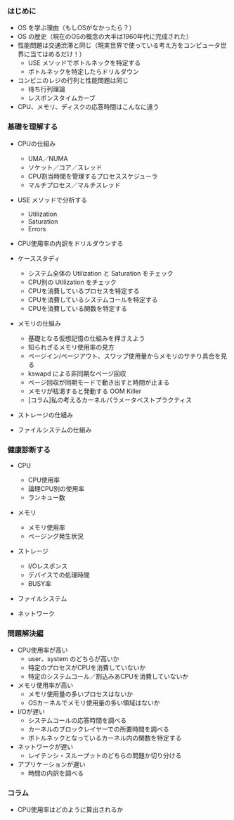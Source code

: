 

### はじめに
- OS を学ぶ理由（もしOSがなかったら？）
- OS の歴史（現在のOSの概念の大半は1960年代に完成された）
- 性能問題は交通渋滞と同じ（現実世界で使っている考え方をコンピュータ世界に当てはめるだけ！）
	- USE メソッドでボトルネックを特定する
	- ボトルネックを特定したらドリルダウン
- コンビニのレジの行列と性能問題は同じ
	- 待ち行列理論
	- レスポンスタイムカーブ
- CPU、メモリ、ディスクの応答時間はこんなに違う

### 基礎を理解する
- CPUの仕組み
	- UMA／NUMA
	- ソケット／コア／スレッド
	- CPU割当時間を管理するプロセススケジューラ
	- マルチプロセス／マルチスレッド
- USE メソッドで分析する
	- Utilization
	- Saturation
	- Errors
- CPU使用率の内訳をドリルダウンする
- ケーススタディ
	- システム全体の Utilization と Saturation をチェック
	- CPU別の Utilization をチェック
	- CPUを消費しているプロセスを特定する
	- CPUを消費しているシステムコールを特定する
	- CPUを消費している関数を特定する

- メモリの仕組み
	- 基礎となる仮想記憶の仕組みを押さえよう
	- 知られざるメモリ使用率の見方
	- ページイン/ページアウト、スワップ使用量からメモリのサチり具合を見る
	- kswapd による非同期なページ回収
	- ページ回収が同期モードで動き出すと時間が止まる
	- メモリが枯渇すると発動する OOM Killer 
	- [コラム]私の考えるカーネルパラメータベストプラクティス



- ストレージの仕組み
- ファイルシステムの仕組み

### 健康診断する
- CPU
	- CPU使用率
	- 論理CPU別の使用率
	- ランキュー数
- メモリ
	- メモリ使用率
	- ページング発生状況
- ストレージ
	- I/Oレスポンス
	- デバイスでの処理時間
	- BUSY率
- ファイルシステム
	
- ネットワーク
	

### 問題解決編
- CPU使用率が高い
	- user、system のどちらが高いか
	- 特定のプロセスがCPUを消費していないか
	- 特定のシステムコール／割込みあCPUを消費していないか
- メモリ使用率が高い
	- メモリ使用量の多いプロセスはないか
	- OSカーネルでメモリ使用量の多い領域はないか
- I/Oが遅い
	- システムコールの応答時間を調べる
	- カーネルのブロックレイヤーでの所要時間を調べる
	- ボトルネックとなっているカーネル内の関数を特定する
- ネットワークが遅い
	- レイテンシ・スループットのどちらの問題か切り分ける
- アプリケーションが遅い
	- 時間の内訳を調べる

### コラム
- CPU使用率はどのように算出されるか